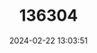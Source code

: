 ---
title: "136304"
category: "Calomys venustus"
draft: false
date: 2024-02-22 13:03:51
languages:
  English: ["Córdoba Vesper Mouse", "Córdoba Laucha"]
  German: ["Cordoba-Vespermaus"]
  Spanish; Castilian: ["Laucha Cordobesa"]
---